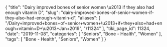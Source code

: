{
    "title": "Dairy improved bones of senior women \u2013 if they also had enough vitamin D",
    "slug": "dairy-improved-bones-of-senior-women-if-they-also-had-enough-vitamin-d",
    "aliases": [
        "/Dairy+improved+bones+of+senior+women+\u2013+if+they+also+had+enough+vitamin+D+\u2013+Jan+2019",
        "/11324"
    ],
    "tiki_page_id": 11324,
    "date": "2019-11-08",
    "categories": [
        "Seniors",
        "Bone - Health",
        "Women"
    ],
    "tags": [
        "Bone - Health",
        "Seniors",
        "Women"
    ]
}